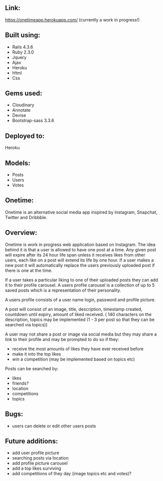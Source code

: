 ## Link:
https://onetimeapp.herokuapp.com/
(currently a work in progress!)

## Built using:

* Rails 4.3.6
* Ruby 2.3.0
* Jquery
* Ajax
* Heroku
* Html
* Css

## Gems used:

* Cloudinary
* Annotate
* Devise
* Bootstrap-sass 3.3.6

## Deployed to:
Heroku

## Models:

* Posts
* Users
* Votes

## Onetime:

Onetime is an alternative social media app inspired by Instagram, Snapchat, Twitter and Dribbble.

## Overview:

Onetime is work in progress web application based on Instagram. The idea behind it is that a         user is allowed to have one post at a time. Any given post will expire after its 24 hour life  span unless it receives likes from other users, each like on a post will extend its life by one hour. If a user makes a new post it will automatically replace the users previously uploaded post if there is one at the time.

If a user takes a particular liking to one of their uploaded posts they can add it to their profile carousel. A users profile carousel is a collection of up to 5 saved posts which is a representation of their personality.

A users profile consists of a user name login, password and profile picture.

A post will consist of an image, title, description, timestamp created, countdown until expiry, amount of liked received. ( 140 characters on the description, topics may be implemented (1 - 3 per post so that they can be searched via topics))

A user may not share a post or image via social media but they may share a link to their profile and may be prompted to do so if they:
* receive the most amounts of likes they have ever received before
* make it into the top likes
* win a competition (may be implemented based on topics etc)

Posts can be searched by:
* likes
* friends?
* location
* competitions
* topics

## Bugs:
* users can delete or edit other users posts

## Future additions:
* add user profile picture
* searching posts via location
* add profile picture carousel
* add a top likes surviving
* add competitions of they day (image topics etc and votes)?
